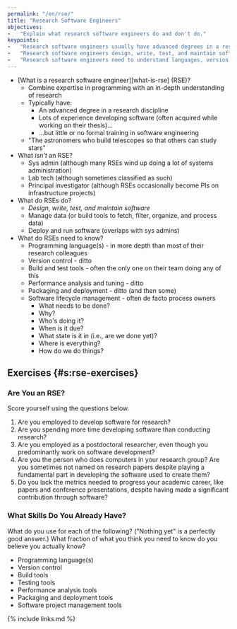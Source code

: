 ```yaml
---
permalink: "/en/rse/"
title: "Research Software Engineers"
objectives:
-   "Explain what research software engineers do and don't do."
keypoints:
-   "Research software engineers usually have advanced degrees in a research area, but are no longer principally doing research."
-   "Research software engineers design, write, test, and maintain software."
-   "Research software engineers need to understand languages, version control, build and test tools, performance tools, packaging, and lifecycle management."
---
```


-   [What is a research software engineer][what-is-rse] (RSE)?
    -   Combine expertise in programming with an in-depth understanding of research
    -   Typically have:
        -   An advanced degree in a research discipline
        -   Lots of experience developing software (often acquired while working on their thesis)...
        -   ...but little or no formal training in software engineering
    -   "The astronomers who build telescopes so that others can study stars"
-   What *isn't* an RSE?
    -   Sys admin (although many RSEs wind up doing a lot of systems administration)
    -   Lab tech (although sometimes classified as such)
    -   Principal investigator (although RSEs occasionally become PIs on infrastructure projects)
-   What do RSEs do?
    -   *Design, write, test, and maintain software*
    -   Manage data (or build tools to fetch, filter, organize, and process data)
    -   Deploy and run software (overlaps with sys admins)
-   What do RSEs need to know?
    -   Programming language(s) - in more depth than most of their research colleagues
    -   Version control - ditto
    -   Build and test tools - often the only one on their team doing any of this
    -   Performance analysis and tuning - ditto
    -   Packaging and deployment - ditto (and then some)
    -   Software lifecycle management - often de facto process owners
        -   What needs to be done?
        -   Why?
        -   Who's doing it?
        -   When is it due?
        -   What state is it in (i.e., are we done yet)?
        -   Where is everything?
        -   How do we do things?

## Exercises {#s:rse-exercises}

### Are You an RSE?

Score yourself using the questions below.

1.  Are you employed to develop software for research?
1.  Are you spending more time developing software than conducting research?
1.  Are you employed as a postdoctoral researcher,
    even though you predominantly work on software development?
1.  Are you the person who does computers in your research group?
  Are you sometimes not named on research papers
    despite playing a fundamental part in developing the software used to create them?
1.  Do you lack the metrics needed to progress your academic career,
    like papers and conference presentations,
    despite having made a significant contribution through software?

### What Skills Do You Already Have?

What do you use for each of the following?
("Nothing yet" is a perfectly good answer.)
What fraction of what you think you need to know do you believe you actually know?

-   Programming language(s)
-   Version control
-   Build tools
-   Testing tools
-   Performance analysis tools
-   Packaging and deployment tools
-   Software project management tools

{% include links.md %}
